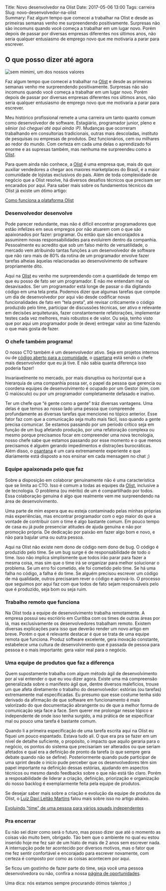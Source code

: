 Title: Novo desenvolvedor na Olist
Date: 2017-05-06 13:00
Tags: carreira
Slug: novo-desenvolvedor-na-olist  
Summary: Faz algum tempo que comecei a trabalhar na Olist e desde as primeiras semanas venho me surpreendendo positivamente. Surpresas não são incomuns quando você começa a trabalhar em um lugar novo. Porém depois de passar por diversas empresas diferentes nos últimos anos, não seria qualquer entusiasmo de emprego novo que me motivaria a parar para escrever.


## O que posso dizer até agora

![sem mimimi, um dos nossos valores](https://cdn-images-1.medium.com/max/800/1*XOUhKm9F285fBF078Q4xqA.png)

Faz algum tempo que comecei a trabalhar na [Olist](http://olist.com/) e desde as
primeiras semanas venho me surpreendendo positivamente. Surpresas não são
incomuns quando você começa a trabalhar em um lugar novo. Porém depois de passar
por diversas empresas diferentes nos últimos anos, não seria qualquer entusiasmo
de emprego novo que me motivaria a parar para escrever.

Meu histórico profissional remete a uma carreira um tanto quanto comum como
desenvolvedor de software. Estagiário, programador junior, pleno e sênior *(só
cheguei até aqui ainda :P)*. Mudanças que ocorreram trabalhando em consultorias
tradicionais, outras mais descoladas, instituto de pesquisas ou empresas de
produtos. Dez funcionários, cem ou milhares ao redor do mundo. Com certeza em
cada uma delas o aprendizado foi enorme e as supresas também, mas nenhuma me
surpreendeu como a [Olist](http://olist.com/).

Para quem ainda não conhece, a [Olist](http://olist.com/) é uma empresa que,
mais do que auxiliar vendedores a chegar aos maiores marketplaces do Brasil, é a
maior comunidade de lojistas exclusivos do país. Além de toda complexidade de
negócio que a Olist resolve, há diversos desafios técnicos que precisam ser
encarados por aqui. Para saber mais sobre os fundamentos técnicos da Olist já
existe um ótimo artigo:

[Como funciona a plataforma Olist](https://engineering.olist.com/como-funciona-a-plataforma-olist-8e2eb8b8181a)

### Desenvolvedor desenvolve

Pode parecer redundante, mas não é difícil encontrar programadores que estão
infelizes em seus empregos por não atuarem com o que são apaixonados por fazer:
programar. Ou então que são encorajados a assumirem novas responsabilidades para
evoluirem dentro da companhia. Pessoalmente eu acredito que sob um falso mérito
de versatilidade, o mercado vem atribuindo tantas funções a um desenvolvedor de
software que não raro mais de 80% da rotina de um programador envolve fazer
tarefas alheias àquelas relacionadas ao desenvolvimento de software propriamente
dito.

Aqui na [Olist](https://olist.com/) eu venho me surpreendendo com a quantidade
de tempo em que eu posso de fato ser um programador. E não me entendam mal os
desavisados. Ser um programador está longe de passar o dia digitando código em
uma tela preta. Podemos dizer que algumas tarefas que compõe um dia de
desenvolvedor por aqui vão desde codificar novas funcionalidades de fato em
“tela preta”, até revisar criticamente o código produzido pelo time, participar
de discussões técnicas, ser ativo e relevante em decisões arquiteturais, fazer
constantemente refatorações, implementar testes cada vez melhores, mais robustos
e de valor. Ou seja, tenho visto que por aqui um programador pode (e deve)
entregar valor ao time fazendo o que mais gosta de fazer.

### O chefe também programa!

O nosso CTO também é um desenvolvedor ativo. Seja em projetos internos ou de
[código aberto para a comunidade](https://github.com/olist/correios/), o
[osantana](https://medium.com/@osantana) está sendo o chefe mais desenvolvedor
que eu já tive. E não sabia quanta diferença isso poderia fazer!

Invariavelmente no mercado, por mais disruptiva ou horizontal que a hierarquia
de uma companhia possa ser, o papel da pessoa que gerencia ou coordena equipes
de desenvolvimento é ocupado por um Gestor (sim, com G maiúsculo) ou por um
programador completamente defasado e inativo.

Ter um chefe que “é gente como a gente” tráz diversas vantagens. Uma delas é que
temos ao nosso lado uma pessoa que compreende profundamente as diversas tarefas
que mencionei no tópico anterior. Esse fator faz com que a comunicação seja
muito mais fácil, isso quando a gente precisa comunicar. Se estamos passando por
um período crítico seja em função de um bug afetando produção, por uma
refatoração complexa ou mesmo porque precisamos focar em compreender uma nova
tecnologia, nosso chefe sabe que estamos passando por esse momento e o que menos
precisamos é alguém gerando impedimentos e distrações burocráticas. Além disso,
o [osantana](https://medium.com/@osantana) é um cara extremamente experiente e
que diariamente está disposto a nos ensinar em cada mensagem no chat ;)

### Equipe apaixonada pelo que faz

Sobre a disposição em colaborar genuinamente não é uma característica que se
limita ao CTO. Isso é comum a todas as equipes da [Olist](http://olist.com/),
inclusive a de tecnologia. O problema (ou mérito) de um é compartilhado por
todos. Essa colaboração genuína é algo que realmente vem me surpreendendo na
área de desenvolvimento.

Uma parte de mim espera que eu esteja contaminado pelas minhas próprias más
experiências, mas encontrar programador com o ego maior do que a vontade de
contribuir com o time é algo bastante comum. Em pouco tempo de casa eu já pude
presenciar atitudes de ajuda genuína e não por promoção própria. De dedicação
por paixão em fazer algo bom e novo, e não para bajular uma ou outra pessoa.

Aqui na Olist não existe nem dono de código nem dono de bug. O código é
produzido pelo time. Se um bug surge é de responsabilidade de todo o time. Isso
não implica simplismente que todos irão parar para fazer a mesma coisa, mas sim
que o time irá se organizar para melhor solucionar o problema. Se um erro foi
cometido, ele foi cometido pelo time. Se há uma falha no código, a falha é do
time. Se alguém precisou escrever um código de má qualidade, outros precisaram
rever o código e aprová-lo. O processo que seguimos por aqui faz com que todos
de fato sejam responsáveis pelo que é produzido, seja bom ou seja ruim.

### Trabalho remoto que funciona

Na Olist toda a equipe de desenvolvimento trabalha remotamente. A empresa possui
seu escriório em Curitiba com os times de outras áreas por lá, mas
exclusivamente os desenvolvedores trabalham remoto. Existem diversas explicações
para isso que deverão render um novo artigo em breve. Porém o que é relevante
destacar é que se trata de uma equipe remota que funciona. Produz software
excelente, gera inovação constante, estabelece uma cultura de desenvolvimento
que é passada de pessoa para pessoa e o mais importante: gera valor real para o
negócio.

### Uma equipe de produtos que faz a diferença

Quem supostamente trabalha com algum método ágil de desenvolvimento por aí vai
entender o que eu vou dizer agora. Existe uma má compreensão generalizada sobre
o manifesto ágil que, dentre diversos malefícios, trouxe um que afeta
diretamente o trabalho do desenvolvedor: estórias (ou tarefas) extremamente mal
especificadas. Eu presumo que esse costume tenha sido derivado da afirmação de
que software em funcionamento é mais valorizado do que documentação abrangente
ou de que a melhor forma de comunicação seja face a face. Sem querer me
prolongar nesse tópico e independente de onde isso tenha surgido, a má prática
de se especificar mal ou pouco uma tarefa é bastante comum.

Quando li a primeira especificação de uma tarefa escrita aqui na Olist eu fiquei
um pouco espantado. Estava tudo ali. O que era pra se fazer em um nível de
detalhe suficiente, o propósito, o impacto que aquilo geraria para o negócio, os
pontos do sistema que precisariam ser alterados ou que seriam afetados e qual
era a definição de pronto da tarefa (o que sempre gera debate quando não se
define). Posteriormente quando pude participar de uma sprint desde o início pude
perceber que os desenvolvedores têm sim papel importante na definição dessas
estórias, ajudando em aspectos técnicos ou mesmo dando feedbacks sobre o que não
está tão claro. Porém a resposabilidade de liderar a criação, definição,
priorização e organização do nosso backlog é exemplarmente feita pela equipe de
produtos.

Se desejar saber mais sobre a criação e evolução da equipe de produtos da Olist,
o [Luiz Davi Leitão Martins](https://medium.com/@luizdavi) falou mais sobre isso
no artigo abaixo.

[Evoluindo "time" de uma pessoa para vários squads independentes](https://engineering.olist.com/evoluindo-time-de-uma-pessoa-para-v%C3%A1rios-squads-independentes-f6f386765c0d)

### Pra encerrar

Eu não sei dizer como será o futuro, mas posso dizer que até o momento as coisas
vão muito bem, obrigado. Tão bem que o ambiente no qual eu estou inserido hoje
me fez sair de um hiato de mais de 2 anos sem escrever nada. A interrupção pode
ter acontecido por diversos motivos, mas o fator que me fez sentir confortável e
encorajado para escrever novamente, com certeza é composto por como as coisas
acontecem por aqui.


Se ficou um gostinho de fazer parte do time, seja você uma pessoa desenvolvedora
ou não, confira a nossa [página de oportunidades](https://www.99jobs.com/olist).

Uma dica: nós estamos sempre procurando ótimos talentos ;)

